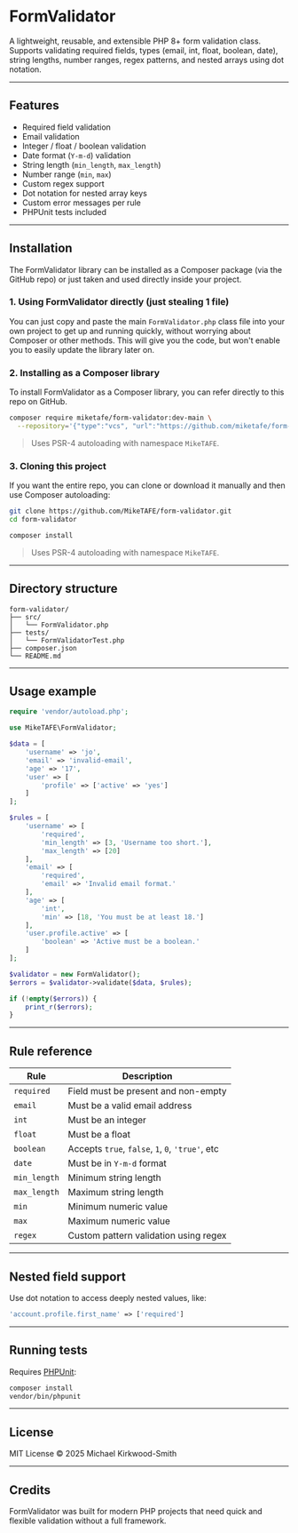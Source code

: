 # FormValidator

A lightweight, reusable, and extensible PHP 8+ form validation class.  
Supports validating required fields, types (email, int, float, boolean, date), string lengths, number ranges, regex patterns, and nested arrays using dot notation.

---

## Features

- Required field validation
- Email validation
- Integer / float / boolean validation
- Date format (`Y-m-d`) validation
- String length (`min_length`, `max_length`)
- Number range (`min`, `max`)
- Custom regex support
- Dot notation for nested array keys
- Custom error messages per rule
- PHPUnit tests included

---

## Installation

The FormValidator library can be installed as a Composer package (via the GitHub repo) or just taken and used directly inside your project.

### 1. Using FormValidator directly (just stealing 1 file)

You can just copy and paste the main `FormValidator.php` class file into your own project to get up and running quickly, without worrying about Composer or other methods. This will give you the code, but won't enable you to easily update the library later on.

### 2. Installing as a Composer library

To install FormValidator as a Composer library, you can refer directly to this repo on GitHub.

```bash
composer require miketafe/form-validator:dev-main \
  --repository='{"type":"vcs", "url":"https://github.com/miketafe/form-validator"}'
```

> Uses PSR-4 autoloading with namespace `MikeTAFE`.

### 3. Cloning this project

If you want the entire repo, you can clone or download it manually and then use Composer autoloading:

```bash
git clone https://github.com/MikeTAFE/form-validator.git
cd form-validator

composer install
```

> Uses PSR-4 autoloading with namespace `MikeTAFE`.

---

## Directory structure

```
form-validator/
├── src/
│   └── FormValidator.php
├── tests/
│   └── FormValidatorTest.php
├── composer.json
└── README.md
```

---

## Usage example

```php
require 'vendor/autoload.php';

use MikeTAFE\FormValidator;

$data = [
    'username' => 'jo',
    'email' => 'invalid-email',
    'age' => '17',
    'user' => [
        'profile' => ['active' => 'yes']
    ]
];

$rules = [
    'username' => [
        'required',
        'min_length' => [3, 'Username too short.'],
        'max_length' => [20]
    ],
    'email' => [
        'required',
        'email' => 'Invalid email format.'
    ],
    'age' => [
        'int',
        'min' => [18, 'You must be at least 18.']
    ],
    'user.profile.active' => [
        'boolean' => 'Active must be a boolean.'
    ]
];

$validator = new FormValidator();
$errors = $validator->validate($data, $rules);

if (!empty($errors)) {
    print_r($errors);
}
```

---

## Rule reference

| Rule         | Description                                      |
| ------------ | ------------------------------------------------ |
| `required`   | Field must be present and non-empty              |
| `email`      | Must be a valid email address                    |
| `int`        | Must be an integer                               |
| `float`      | Must be a float                                  |
| `boolean`    | Accepts `true`, `false`, `1`, `0`, `'true'`, etc |
| `date`       | Must be in `Y-m-d` format                        |
| `min_length` | Minimum string length                            |
| `max_length` | Maximum string length                            |
| `min`        | Minimum numeric value                            |
| `max`        | Maximum numeric value                            |
| `regex`      | Custom pattern validation using regex            |

---

## Nested field support

Use dot notation to access deeply nested values, like:

```php
'account.profile.first_name' => ['required']
```

---

## Running tests

Requires [PHPUnit](https://phpunit.de/):

```bash
composer install
vendor/bin/phpunit
```

---

## License

MIT License © 2025 Michael Kirkwood-Smith

---

## Credits

FormValidator was built for modern PHP projects that need quick and flexible validation without a full framework.
